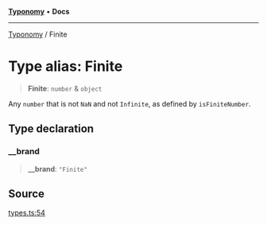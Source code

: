 [**Typonomy**](../README.md) • **Docs**

***

[Typonomy](../globals.md) / Finite

# Type alias: Finite

> **Finite**: `number` & `object`

Any `number` that is not `NaN` and not `Infinite`,
as defined by `isFiniteNumber`.

## Type declaration

### \_\_brand

> **\_\_brand**: `"Finite"`

## Source

[types.ts:54](https://github.com/softcraft-development/typonomy/blob/bcea019d216cf7f686cf96fe07d66281dfcae070/src/types.ts#L54)
